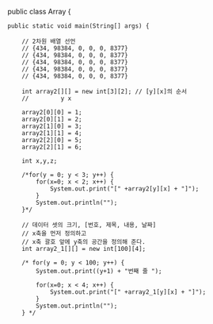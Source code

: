 ﻿public class Array {

	public static void main(String[] args) {

		// 2차원 배열 선언
		// {434, 98384, 0, 0, 0, 8377}
		// {434, 98384, 0, 0, 0, 8377}
		// {434, 98384, 0, 0, 0, 8377}
		// {434, 98384, 0, 0, 0, 8377}
		// {434, 98384, 0, 0, 0, 8377}
		
		int array2[][] = new int[3][2]; // [y][x]의 순서
		//         y x
		
		array2[0][0] = 1;
		array2[0][1] = 2;
		array2[1][0] = 3;
		array2[1][1] = 4;
		array2[2][0] = 5;
		array2[2][1] = 6;

		int x,y,z;
		
		/*for(y = 0; y < 3; y++) {
			for(x=0; x < 2; x++) {
				System.out.print("[" +array2[y][x] + "]");
			}
			System.out.println("");
		}*/
		
		// 데이터 셋의 크기, [번호, 제목, 내용, 날짜]
		// x축을 먼저 정의하고
		// x축 괄호 앞에 y축의 공간을 정의해 준다.
		int array2_1[][] = new int[100][4];
		
		/* for(y = 0; y < 100; y++) {
			System.out.print((y+1) + "번째 줄 ");
			
			for(x=0; x < 4; x++) {
				System.out.print("[" +array2_1[y][x] + "]");
			}
			System.out.println("");
		} */
		